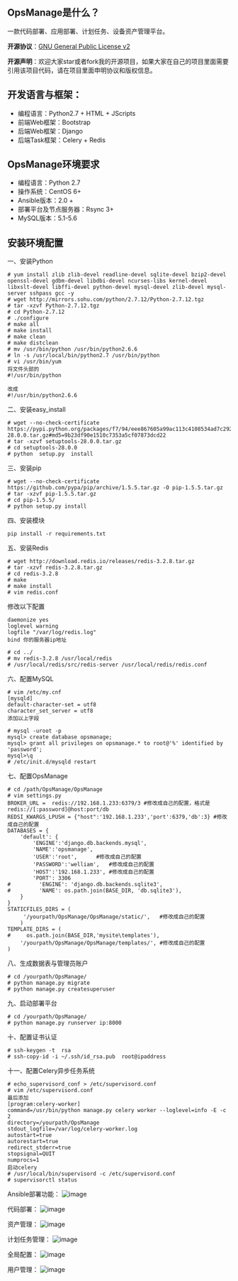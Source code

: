 ## OpsManage是什么？
一款代码部署、应用部署、计划任务、设备资产管理平台。

**开源协议**：[GNU General Public License v2](http://www.gnu.org/licenses/old-licenses/gpl-2.0.html)

**开源声明**：欢迎大家star或者fork我的开源项目，如果大家在自己的项目里面需要引用该项目代码，请在项目里面申明协议和版权信息。
## 开发语言与框架：
 * 编程语言：Python2.7 + HTML + JScripts
 * 前端Web框架：Bootstrap
 * 后端Web框架：Django
 * 后端Task框架：Celery + Redis

## OpsManage环境要求
 * 编程语言：Python 2.7
 * 操作系统：CentOS 6+
 * Ansible版本：2.0 + 
 * 部署平台及节点服务器：Rsync 3+
 * MySQL版本：5.1-5.6

## 安装环境配置
一、安装Python
```
# yum install zlib zlib-devel readline-devel sqlite-devel bzip2-devel openssl-devel gdbm-devel libdbi-devel ncurses-libs kernel-devel libxslt-devel libffi-devel python-devel mysql-devel zlib-devel mysql-server sshpass gcc -y
# wget http://mirrors.sohu.com/python/2.7.12/Python-2.7.12.tgz
# tar -xzvf Python-2.7.12.tgz
# cd Python-2.7.12
# ./configure
# make all
# make install
# make clean
# make distclean 
# mv /usr/bin/python /usr/bin/python2.6.6  
# ln -s /usr/local/bin/python2.7 /usr/bin/python 
# vi /usr/bin/yum  
将文件头部的
#!/usr/bin/python

改成
#!/usr/bin/python2.6.6
```
二、安装easy_install
```
# wget --no-check-certificate  https://pypi.python.org/packages/f7/94/eee867605a99ac113c4108534ad7c292ed48bf1d06dfe7b63daa51e49987/setuptools-28.0.0.tar.gz#md5=9b23df90e1510c7353a5cf07873dcd22
# tar -xzvf setuptools-28.0.0.tar.gz
# cd setuptools-28.0.0
# python  setup.py  install
```

三、安装pip
```
# wget --no-check-certificate https://github.com/pypa/pip/archive/1.5.5.tar.gz -O pip-1.5.5.tar.gz
# tar -xzvf pip-1.5.5.tar.gz
# cd pip-1.5.5/
# python setup.py install
```

四、安装模块
```
pip install -r requirements.txt
```

五、安装Redis
```
# wget http://download.redis.io/releases/redis-3.2.8.tar.gz
# tar -xzvf redis-3.2.8.tar.gz
# cd redis-3.2.8
# make
# make install
# vim redis.conf
```
修改以下配置
```
daemonize yes
loglevel warning
logfile "/var/log/redis.log"
bind 你的服务器ip地址
```
```
# cd ../
# mv redis-3.2.8 /usr/local/redis
# /usr/local/redis/src/redis-server /usr/local/redis/redis.conf
```
六、配置MySQL
```
# vim /etc/my.cnf
[mysqld]
default-character-set = utf8
character_set_server = utf8
添加以上字段
```
```
# mysql -uroot -p
mysql> create database opsmanage;
mysql> grant all privileges on opsmanage.* to root@'%' identified by 'password';
mysql>\q
# /etc/init.d/mysqld restart
```
七、配置OpsManage
```
# cd /path/OpsManage/OpsManage
# vim settings.py
BROKER_URL =  redis://192.168.1.233:6379/3 #修改成自己的配置，格式是redis://[:password]@host:port/db
REDSI_KWARGS_LPUSH = {"host":'192.168.1.233','port':6379,'db':3} #修改成自己的配置
DATABASES = {
    'default': {
        'ENGINE':'django.db.backends.mysql',
        'NAME':'opsmanage',
        'USER':'root',		#修改成自己的配置
        'PASSWORD':'welliam',	#修改成自己的配置
        'HOST':'192.168.1.233', #修改成自己的配置
        'PORT': 3306
#         'ENGINE': 'django.db.backends.sqlite3',
#         'NAME': os.path.join(BASE_DIR, 'db.sqlite3'),
    }
}
STATICFILES_DIRS = (
     '/yourpath/OpsManage/OpsManage/static/',	#修改成自己的配置
    )
TEMPLATE_DIRS = (
#     os.path.join(BASE_DIR,'mysite\templates'),
    '/yourpath/OpsManage/OpsManage/templates/',	#修改成自己的配置
)
```
八、生成数据表与管理员账户
```
# cd /yourpath/OpsManage/
# python manage.py migrate
# python manage.py createsuperuser
```
九、启动部署平台
```
# cd /yourpath/OpsManage/
# python manage.py runserver ip:8000
```
十、配置证书认证
```
# ssh-keygen -t  rsa
# ssh-copy-id -i ~/.ssh/id_rsa.pub  root@ipaddress
```
十一、配置Celery异步任务系统
```
# echo_supervisord_conf > /etc/supervisord.conf
# vim /etc/supervisord.conf
最后添加
[program:celery-worker]
command=/usr/bin/python manage.py celery worker --loglevel=info -E -c 2
directory=/yourpath/OpsManage
stdout_logfile=/var/log/celery-worker.log
autostart=true
autorestart=true
redirect_stderr=true
stopsignal=QUIT
numprocs=1
启动celery
# /usr/local/bin/supervisord -c /etc/supervisord.conf
# supervisorctl status
```
Ansible部署功能：
![image](https://github.com/welliamcao/OpsManage/blob/master/demo_imgs/ansible.gif)

代码部署：
![image](https://github.com/welliamcao/OpsManage/blob/master/demo_imgs/project.gif)

资产管理：
![image](https://github.com/welliamcao/OpsManage/blob/master/demo_imgs/assets.gif)

计划任务管理：
![image](https://github.com/welliamcao/OpsManage/blob/master/demo_imgs/crontab.gif)

全局配置：
![image](https://github.com/welliamcao/OpsManage/blob/master/demo_imgs/config.gif)

用户管理：
![image](https://github.com/welliamcao/OpsManage/blob/master/demo_imgs/user.gif)
